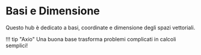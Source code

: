 # Basi e Dimensione

Questo hub è dedicato a basi, coordinate e dimensione degli spazi vettoriali.

!!! tip "Axio"
    Una buona base trasforma problemi complicati in calcoli semplici!
